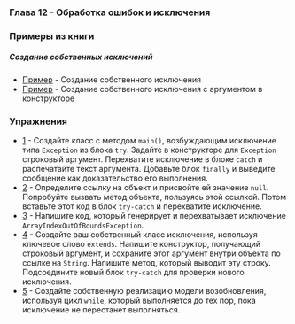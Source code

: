 ### Глава 12 - Обработка ошибок и исключения

### Примеры из книги

##### Создание собственных исключений

* [Пример](examples/myself/InheritingException.java) - Создание собственного исключения
* [Пример](examples/myself/FullConstructors.java) - Создание собственного исключения с аргументом в конструкторе

### Упражнения

* [1](exercises/ex1/MainApp.java) - Создайте класс с методом `main()`, возбуждающим исключение типа `Exception` из блока `try`. Задайте в
конструкторе для `Exception` строковый аргумент. Перехватите исключение в блоке `catch` и распечатайте текст аргумента.
Добавьте блок `finally` и выведите сообщение как доказательство его выполнения.
* [2](exercises/ex2/MainApp.java) - Определите ссылку на объект и присвойте ей значение `null`. Попробуйте вызвать
метод объекта, пользуясь этой ссылкой. Потом вставьте этот код в блок `try-catch` и перехватите исключение.
* [3](exercises/ex3/MainApp.java) - Напишите код, который генерирует и перехватывает исключение
`ArrayIndexOutOfBoundsException`.
* [4](exercises/ex4/MainApp.java) - Создайте ваш собственный класс исключения, используя ключевое слово `extends`.
Напишите конструктор, получающий строковый аргумент, и сохраните этот аргумент внутри объекта по ссылке на `String`.
Напишите метод, который выводит эту строку. Подсоедините новый блок `try-catch` для проверки нового исключения.
* [5](exercises/ex5/MainApp.java) - Создайте собственную реализацию модели возобновления, используя цикл `while`,
который выполняется до тех пор, пока исключение не перестанет выполняться.



